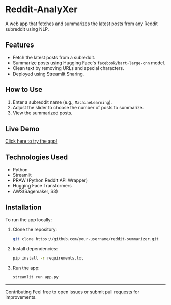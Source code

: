 # Reddit-AnalyXer

A web app that fetches and summarizes the latest posts from any Reddit subreddit using NLP.

## Features
- Fetch the latest posts from a subreddit.
- Summarize posts using Hugging Face's `facebook/bart-large-cnn` model.
- Clean text by removing URLs and special characters.
- Deployed using Streamlit Sharing.

## How to Use
1. Enter a subreddit name (e.g., `MachineLearning`).
2. Adjust the slider to choose the number of posts to summarize.
3. View the summarized posts.

## Live Demo
[Click here to try the app!]([https://reddit-analyxer.streamlit.app/])

## Technologies Used
- Python
- Streamlit
- PRAW (Python Reddit API Wrapper)
- Hugging Face Transformers
- AWS(Sagemaker, S3)

## Installation
To run the app locally:
1. Clone the repository:
    ```bash
    git clone https://github.com/your-username/reddit-summarizer.git
   
2. Install dependencies:
    ```bash
    pip install -r requirements.txt

3. Run the app:

   ```bash
   streamlit run app.py


---
Contributing
Feel free to open issues or submit pull requests for improvements.

